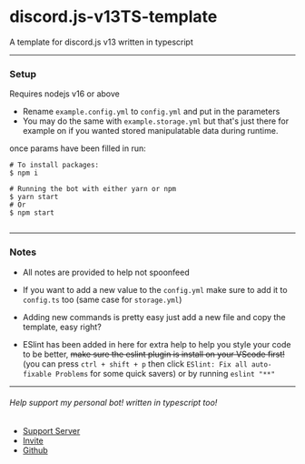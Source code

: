 # discord.js-v13TS-template
A template for discord.js v13 written in typescript

---
### Setup

Requires nodejs v16 or above

- Rename `example.config.yml` to `config.yml` and put in the parameters
- You may do the same with `example.storage.yml` but that's just there for example on if you wanted stored manipulatable data during runtime.

once params have been filled in run:


```
# To install packages: 
$ npm i

# Running the bot with either yarn or npm
$ yarn start 
# Or
$ npm start
 
```

---
### Notes
- All notes are provided to help not spoonfeed

- If you want to add a new value to the `config.yml` make sure to add it to `config.ts` too (same case for `storage.yml`)

- Adding new commands is pretty easy just add a new file and copy the template, easy right?

- ESlint has been added in here for extra help to help you style your code to be better, ~~make sure the eslint plugin is install on your VScode first!~~ (you can press `ctrl + shift + p` then click `ESlint: Fix all auto-fixable Problems` for some quick savers) or by running `eslint "**"`
---

###### Help support my personal bot! written in typescript too!
- [Support Server](https://support.bucketbot.dev)
- [Invite](https://invite.bucketbot.dev)
- [Github](https://github.com/KingOKarma/KFCBot)
